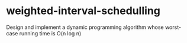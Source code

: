 # weighted-interval-schedulling
Design and implement a dynamic programming algorithm whose worst-case running time is O(n log n)
